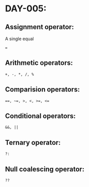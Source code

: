 # DAY-005:

## Assignment operator:

A single equal

`=`

## Arithmetic operators:

`+, -, *, /, %`

## Comparision operators:

`==, ~=, >, <, >=, <=`

## Conditional operators:

`&&, ||`

## Ternary operator:

`?:`

## Null coalescing operator: 

`??`


